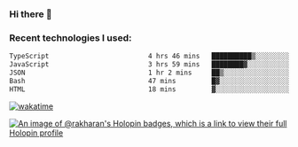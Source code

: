 ### Hi there 👋

### Recent technologies I used:
<!--START_SECTION:waka-->

```txt
TypeScript                         4 hrs 46 mins   ██████████▒░░░░░░░░░░░░░░   40.80 %
JavaScript                         3 hrs 59 mins   ████████▓░░░░░░░░░░░░░░░░   34.17 %
JSON                               1 hr 2 mins     ██▒░░░░░░░░░░░░░░░░░░░░░░   08.91 %
Bash                               47 mins         █▓░░░░░░░░░░░░░░░░░░░░░░░   06.81 %
HTML                               18 mins         ▓░░░░░░░░░░░░░░░░░░░░░░░░   02.59 %
```

<!--END_SECTION:waka-->
[![wakatime](https://wakatime.com/badge/user/fe50d444-0cee-4d14-a0b3-b9e8509eb4d0.svg)](https://wakatime.com/@fe50d444-0cee-4d14-a0b3-b9e8509eb4d0)

[![An image of @rakharan's Holopin badges, which is a link to view their full Holopin profile](https://holopin.me/rakharan)](https://holopin.io/@rakharan)
